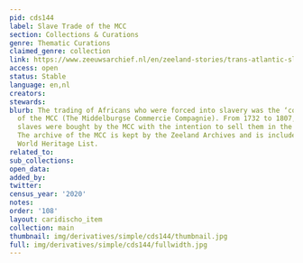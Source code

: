 ```yaml
---
pid: cds144
label: Slave Trade of the MCC
section: Collections & Curations
genre: Thematic Curations
claimed_genre: collection
link: https://www.zeeuwsarchief.nl/en/zeeland-stories/trans-atlantic-slave-trade/slave-trade-of-the-mcc/
access: open
status: Stable
language: en,nl
creators:
stewards:
blurb: The trading of Africans who were forced into slavery was the ‘core business’
  of the MCC (The Middelburgse Commercie Compagnie). From 1732 to 1807, 31.095 African
  slaves were bought by the MCC with the intention to sell them in the West Indies.
  The archive of the MCC is kept by the Zeeland Archives and is included on UNESCO’s
  World Heritage List.
related_to:
sub_collections:
open_data:
added_by:
twitter:
census_year: '2020'
notes:
order: '108'
layout: caridischo_item
collection: main
thumbnail: img/derivatives/simple/cds144/thumbnail.jpg
full: img/derivatives/simple/cds144/fullwidth.jpg
---
```

